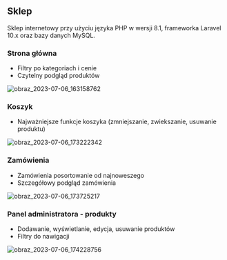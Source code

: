 ## Sklep

Sklep internetowy przy użyciu języka PHP w wersji 8.1, frameworka Laravel 10.x oraz bazy danych MySQL. 

### Strona główna
- Filtry po kategoriach i cenie
- Czytelny podgląd produktów
  
![obraz_2023-07-06_163158762](https://user-images.githubusercontent.com/78688548/251482901-35d220c1-e691-4e42-b3cd-e25a15b9cafb.png)

### Koszyk
- Najważniejsze funkcje koszyka (zmniejszanie, zwiekszanie, usuwanie produktu)
  
![obraz_2023-07-06_173222342](https://github.com/Bobus10/Licencjat/assets/78688548/573ea584-54b9-49db-9567-6f584f621a6e)

### Zamówienia
- Zamówienia posortowanie od najnoweszego
- Szczegółowy podgląd zamówienia
  
![obraz_2023-07-06_173725217](https://github.com/Bobus10/Licencjat/assets/78688548/6b2d83db-05d7-4e18-baa9-4b4730a37865)

### Panel administratora - produkty
- Dodawanie, wyświetlanie, edycja, usuwanie produktów
- Filtry do nawigacji 

![obraz_2023-07-06_174228756](https://github.com/Bobus10/Licencjat/assets/78688548/4cd98de8-e023-4608-87fd-1dd558789339)
